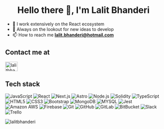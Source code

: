 <h1 align="center">Hello there 👋, I'm Lalit Bhanderi</h1>

- 🔭 I work extensively on the React ecosystem
- 🤔 Always on the lookout for new ideas to develop
- 📫 How to reach me **lalit.bhanderi@hotmail.com**

## Contact me at

<p align="left">
<a href="https://www.linkedin.com/in/lalitbhanderi/" target="blank"><img align="center" src="https://cdn.jsdelivr.net/npm/simple-icons@3.0.1/icons/linkedin.svg" alt="lalitbhanderi" height="30" width="40" /></a>
</p>

## Tech stack

![JavaScript](https://img.shields.io/badge/-JavaScript-black?style=flat-square&logo=javascript)
![React](https://img.shields.io/badge/-React-black?style=flat-square&logo=react)
![Next.js](https://img.shields.io/badge/-Next.js-black?style=flat-square&logo=Next.js)
![Astro](https://img.shields.io/badge/-Astro-black?style=flat-square&logo=astro)
![Node.js](https://img.shields.io/badge/-Node.js-black?style=flat-square&logo=Node.js)
![Solidity](https://img.shields.io/badge/-Solidity-black?style=flat-square&logo=solidity)
![TypeScript](https://img.shields.io/badge/-TypeScript-black?style=flat-square&logo=typescript)
![HTML5](https://img.shields.io/badge/-HTML5-E34F26?style=flat-square&logo=html5&logoColor=white)
![CSS3](https://img.shields.io/badge/-CSS3-1572B6?style=flat-square&logo=css3)
![Bootstrap](https://img.shields.io/badge/-Bootstrap-black?style=flat-square&logo=bootstrap)
![MongoDB](https://img.shields.io/badge/-MongoDB-black?style=flat-square&logo=mongodb)
![MYSQL](https://img.shields.io/badge/-MYSQL-black?style=flat-square&logo=mysql)
![Jest](https://img.shields.io/badge/-Jest-black?style=flat-square&logo=jest)
![Amazon AWS](https://img.shields.io/badge/Amazon%20AWS-232F3E?style=flat-square&logo=amazon-aws)
![Firebase](https://img.shields.io/badge/-Firebase-black?style=flat-square&logo=firebase)
![Git](https://img.shields.io/badge/-Git-black?style=flat-square&logo=git)
![GitHub](https://img.shields.io/badge/-GitHub-181717?style=flat-square&logo=github)
![GitLab](https://img.shields.io/badge/-GitLab-FCA121?style=flat-square&logo=gitlab)
![BitBucket](https://img.shields.io/badge/-BitBucket-darkblue?style=flat-square&logo=bitbucket)
![Slack](https://img.shields.io/badge/-Slack-black?style=flat-square&logo=slack)
![Trello](https://img.shields.io/badge/-Trello-black?style=flat-square&logo=trello)

<p align="left"> <img src="https://komarev.com/ghpvc/?username=lalitbhanderi&label=Profile%20views&color=0e75b6&style=flat" alt="lalitbhanderi" /> </p>
